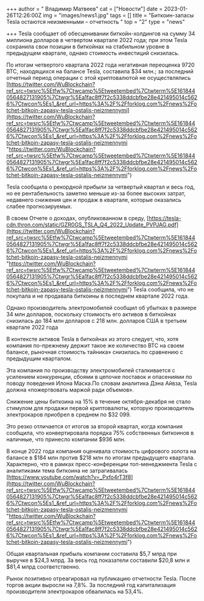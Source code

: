 +++
author = " Владимир Матвеев"
cat = ["Новости"]
date = 2023-01-26T12:26:00Z
img = "images/news1.jpg"
tags = []
title = "Биткоин-запасы Tesla остаются неизменными – отчетность "
top = "2"
type = "news"

+++
Tesla сообщает об обесценивании биткойн-холдингов на сумму 34 миллиона долларов в четвертом квартале 2022 года; при этом Tesla сохранила свои позиции в биткойнах на стабильном уровне в предыдущем квартале, однако стоимость инвестиций снизилась.

По итогам четвертого квартала 2022 года негативная переоценка 9720 BTC, находящихся на балансе Tesla, составила $34 млн.; за последний отчетный период операции с этой криптовалютой не осуществлялись [https://twitter.com/WuBlockchain?ref_src=twsrc%5Etfw%7Ctwcamp%5Etweetembed%7Ctwterm%5E1618440564827131905%7Ctwgr%5Ea1fac8ff7f2c5338ddcbfbe28e421495014c5626%7Ctwcon%5Es1_&ref_url=https%3A%2F%2Fforklog.com%2Fnews%2Fotchet-bitkoin-zapasy-tesla-ostalis-neizmennymi](https://twitter.com/WuBlockchain?ref_src=twsrc%5Etfw%7Ctwcamp%5Etweetembed%7Ctwterm%5E1618440564827131905%7Ctwgr%5Ea1fac8ff7f2c5338ddcbfbe28e421495014c5626%7Ctwcon%5Es1_&ref_url=https%3A%2F%2Fforklog.com%2Fnews%2Fotchet-bitkoin-zapasy-tesla-ostalis-neizmennymi "https://twitter.com/WuBlockchain?ref_src=twsrc%5Etfw%7Ctwcamp%5Etweetembed%7Ctwterm%5E1618440564827131905%7Ctwgr%5Ea1fac8ff7f2c5338ddcbfbe28e421495014c5626%7Ctwcon%5Es1_&ref_url=https%3A%2F%2Fforklog.com%2Fnews%2Fotchet-bitkoin-zapasy-tesla-ostalis-neizmennymi")

Tesla сообщила о рекордной прибыли за четвертый квартал и весь год, но ее рентабельность заметно меньше из-за более высоких затрат, недавнего снижения цен и продаж в квартале, которые оказались слабее прогнозируемых. 

В своем Отчете о доходах, опубликованном в среду, [https://tesla-cdn.thron.com/static/GZR0GS_TSLA_Q4_2022_Update_PVPJAG.pdf](https://twitter.com/WuBlockchain?ref_src=twsrc%5Etfw%7Ctwcamp%5Etweetembed%7Ctwterm%5E1618440564827131905%7Ctwgr%5Ea1fac8ff7f2c5338ddcbfbe28e421495014c5626%7Ctwcon%5Es1_&ref_url=https%3A%2F%2Fforklog.com%2Fnews%2Fotchet-bitkoin-zapasy-tesla-ostalis-neizmennymi "https://twitter.com/WuBlockchain?ref_src=twsrc%5Etfw%7Ctwcamp%5Etweetembed%7Ctwterm%5E1618440564827131905%7Ctwgr%5Ea1fac8ff7f2c5338ddcbfbe28e421495014c5626%7Ctwcon%5Es1_&ref_url=https%3A%2F%2Fforklog.com%2Fnews%2Fotchet-bitkoin-zapasy-tesla-ostalis-neizmennymi") Tesla сообщила, что не покупала и не продавала биткоины в последнем квартале 2022 года.

Однако производитель электромобилей сообщил об убытках в размере 34 млн долларов, поскольку стоимость его активов в биткойнах снизилась до 184 млн долларов с 218 млн. долларов США в третьем квартале 2022 года

В контексте активов Tesla в биткойнах из этого следует, что, хотя компания по-прежнему держит такое же количество BTC на своем балансе, рыночная стоимость тайника» снизилась по сравнению с предыдущим кварталом.

Эта компания по производству электромобилей сталкивается с усилением конкуренции, сбоями в цепочке поставок и опасениями по поводу поведения Илона Маска.По словам аналитика Дэна Айвза, Tesla должна «пожертвовать маржой ради объемов».

Снижение цены биткоина на 15% в течение октября-декабря не стало стимулом для продажи первой криптовалюты, которую производитель электрокаров приобрел в среднем по $32 099. 

Это резко отличается от итогов за второй квартал, когда компания сообщила, что конвертировала порядка 75% собственных биткоинов в наличные, что принесло компании $936 млн.

В конце 2022 года компания оценивала стоимость цифрового золота на балансе в $184 млн против $218 млн по итогам предыдущего квартала. Характерно, что в рамках пресс-конференции топ-менеджмента Tesla с аналитиками тема биткоина не затрагивалась [https://www.youtube.com/watch?v=_Pxfo4rT3f8](https://twitter.com/WuBlockchain?ref_src=twsrc%5Etfw%7Ctwcamp%5Etweetembed%7Ctwterm%5E1618440564827131905%7Ctwgr%5Ea1fac8ff7f2c5338ddcbfbe28e421495014c5626%7Ctwcon%5Es1_&ref_url=https%3A%2F%2Fforklog.com%2Fnews%2Fotchet-bitkoin-zapasy-tesla-ostalis-neizmennymi "https://twitter.com/WuBlockchain?ref_src=twsrc%5Etfw%7Ctwcamp%5Etweetembed%7Ctwterm%5E1618440564827131905%7Ctwgr%5Ea1fac8ff7f2c5338ddcbfbe28e421495014c5626%7Ctwcon%5Es1_&ref_url=https%3A%2F%2Fforklog.com%2Fnews%2Fotchet-bitkoin-zapasy-tesla-ostalis-neizmennymi")

Общая квартальная прибыль компании составила $5,7 млрд при выручке в $24,3 млрд. За весь год показатели составили $20,8 млн и $81,4 млрд соответственно.

Рынок позитивно отреагировал на публикацию отчетности Tesla. После торгов акции выросли на 7,8%. За последний год капитализация производителя электрокаров обвалилась на 53,4%.